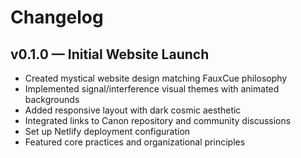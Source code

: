 # Changelog

## v0.1.0 — Initial Website Launch

- Created mystical website design matching FauxCue philosophy
- Implemented signal/interference visual themes with animated backgrounds
- Added responsive layout with dark cosmic aesthetic
- Integrated links to Canon repository and community discussions
- Set up Netlify deployment configuration
- Featured core practices and organizational principles
